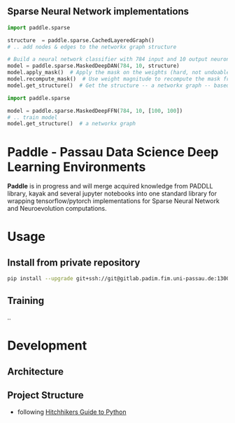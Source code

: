 ## Sparse Neural Network implementations
```python
import paddle.sparse

structure  = paddle.sparse.CachedLayeredGraph()
# .. add nodes & edges to the networkx graph structure

# Build a neural network classifier with 784 input and 10 output neurons and the given structure
model = paddle.sparse.MaskedDeepDAN(784, 10, structure)
model.apply_mask()  # Apply the mask on the weights (hard, not undoable)
model.recompute_mask()  # Use weight magnitude to recompute the mask from the network
model.get_structure()  # Get the structure -- a networkx graph -- based on the current mask
```
```python
import paddle.sparse

model = paddle.sparse.MaskedDeepFFN(784, 10, [100, 100])
# .. train model
model.get_structure()  # a networkx graph
``` 


# Paddle - Passau Data Science Deep Learning Environments
**Paddle** is in progress and will merge acquired knowledge from PADDLL library, kayak and several jupyter notebooks into one standard library for wrapping tensorflow/pytorch implementations for Sparse Neural Network and Neuroevolution computations.

# Usage
## Install from private repository
```bash
pip install --upgrade git+ssh://git@gitlab.padim.fim.uni-passau.de:13003/paddle/paddle.git
```


## Training
..


# Development

## Architecture

## Project Structure
- following [Hitchhikers Guide to Python](http://docs.python-guide.org/en/latest/writing/structure/)
